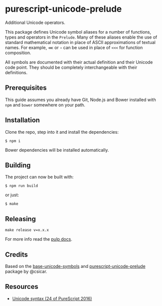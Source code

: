 # purescript-unicode-prelude

Additional Unicode operators.

This package defines Unicode symbol aliases for a number of functions, types and operators
in the `Prelude`. Many of these aliases enable the use of standard mathematical notation
in place of ASCII approximations of textual names. For example, `⋘` or `∘` can be used
in place of `<<<` for function composition.

All symbols are documented with their actual definition and their Unicode code point.
They should be completely interchangeable with their definitions.

## Prerequisites

This guide assumes you already have Git, Node.js and Bower installed
with `npm` and `bower` somewhere on your path.

## Installation

Clone the repo, step into it and install the dependencies:

```
$ npm i
```

Bower dependencies will be installed automatically.

## Building

The project can now be built with:

```
$ npm run build
```

or just:

```
$ make
```

## Releasing

```
make release v=x.x.x
```

For more info read the [pulp docs](https://github.com/purescript-contrib/pulp#releasing-packages).

## Credits

Based on the [base-unicode-symbols](https://github.com/roelvandijk/base-unicode-symbols) and [purescript-unicode-prelude](https://github.com/csicar/purescript-unicode-prelude) package by @csicar.

## Resources

* [Unicode syntax (24 of PureScript 2016)](https://github.com/paf31/24-days-of-purescript-2016/blob/master/2.markdown)
